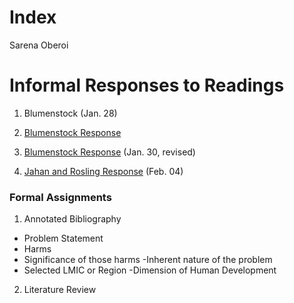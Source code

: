 # Index

Sarena Oberoi

# Informal Responses to Readings

1. Blumenstock (Jan. 28)

2. [Blumenstock Response ](https://github.com/Sarenaoberoi/Workshop1/blob/master/blumenstock.md)

3. [Blumenstock Response](https://sarenaoberoi.github.io/Workshop1/blumentstock) (Jan. 30, revised)  

4. [Jahan and Rosling Response](https://sarenaoberoi.github.io/Workshop1/jahan) (Feb. 04)


### Formal Assignments

1. Annotated Bibliography
- Problem Statement
 - Harms
 - Significance of those harms
 -Inherent nature of the problem 
- Selected LMIC or Region 
-Dimension of Human Development 

2. Literature Review 
